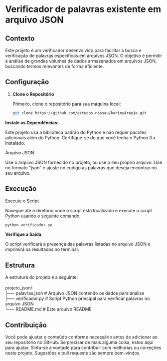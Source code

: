 # Verificador de palavras existente em arquivo JSON

## Contexto

Este projeto é um verificador desenvolvido para facilitar a busca e verificação de palavras específicas em arquivos JSON. O objetivo é permitir a análise de grandes volumes de dados armazenados em arquivos JSON, buscando termos relevantes de forma eficiente.

## Configuração

1. **Clone o Repositório**

   Primeiro, clone o repositório para sua máquina local:

   ```bash
   git clone https://github.com/estudos-nassau/karinyAraujo.git

**Instale as Dependências:**

Este projeto usa a biblioteca padrão do Python e não requer pacotes adicionais além do Python. Certifique-se de que você tenha o Python 3.x instalado.

Arquivo JSON

Use o arquivo JSON fornecido no projeto, ou use o seu próprio arquivo. Use no formato "json" e ajuste no codigo as palavras que deseja encontrar no seu arquivo.
## Execução
Execute o Script

Navegue até o diretório onde o script está localizado e execute o script Python usando o seguinte comando:

   ```bash
python verificador.py
```

**Verifique a Saída**

O script verificará a presença das palavras listadas no arquivo JSON e imprimirá os resultados no terminal.

## Estrutura
A estrutura do projeto é a seguinte:
<br><br>
projeto_json/<br>
├── palavras.json         # Arquivo JSON contendo os dados para análise<br>
├── verificador.py         # Script Python principal para verificar palavras no arquivo JSON<br>
└── README.md              # Este arquivo README<br>

## Contribuição

Você pode ajustar o conteúdo conforme necessário antes de adicionar ao seu repositório no GitHub. Se precisar de mais alguma coisa, estou aqui para ajudar. Sinta-se à vontade para contribuir com melhorias ou correções neste projeto. Sugestões e pull requests são sempre bem-vindos.
